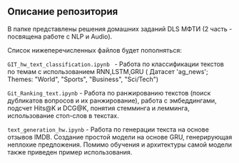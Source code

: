 ## Описание репозитория
В папке представлены решения домашних заданий DLS МФТИ (2 часть - посвящена работе с NLP и Audio).

Список нижеперечисленных файлов будет пополняться: 

```GIT_hw_text_classification.ipynb ``` - Работа по классификации текстов по темам с использованием RNN,LSTM,GRU ( Датасет 'ag_news'; Themes: "World", "Sports", "Business", "Sci/Tech")

```Git_Ranking_text.ipynb``` - Работа по ранжированию текстов (поиск дубликатов вопросов и их ранжирование), работа с эмбеддингами, подсчет Hits@K и DCG@K, понятия стемминга и лемминга, использование стоп-слов в текстах.

``` text_generation_hw.ipynb ``` - Работа по генерации текста на основе отзывов IMDB. Создание простой модели на основе GRU, генерирующая неплохие предложения. Помимо обучения и архитектуры самой модели также приведен пример использования.

